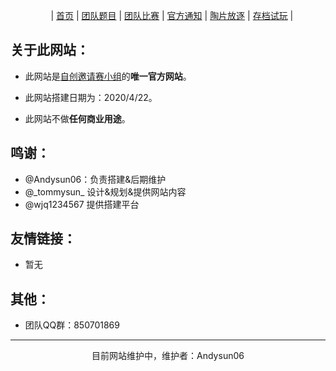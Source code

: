 ㅤㅤㅤㅤㅤ|  [首页](https://wjq1234567.github.io/MaoguoTeam/)  |  [团队题目](https://wjq1234567.github.io/MaoguoTeam/)  |  [团队比赛](https://wjq1234567.github.io/MaoguoTeam/)  |  [官方通知](https://wjq1234567.github.io/MaoguoTeam/)  | [陶片放逐](https://wjq1234567.github.io/MaoguoTeam/)  |  [存档试玩](https://wjq1234567.github.io/MaoguoTeam/)  |ㅤㅤㅤㅤ

## 关于此网站：

- 此网站是[自创邀请赛小组](https://www.luogu.com.cn/team/23467)的**唯一官方网站**。

- 此网站搭建日期为：2020/4/22。

- 此网站不做**任何商业用途**。

## 鸣谢：

- @Andysun06：负责搭建&后期维护
- @\_tommysun_  设计&规划&提供网站内容
- @wjq1234567 提供搭建平台

## 友情链接：

- 暂无

## 其他：
- 团队QQ群：850701869

------------------------------------------

<center>目前网站维护中，维护者：Andysun06</center>
ㅤ
